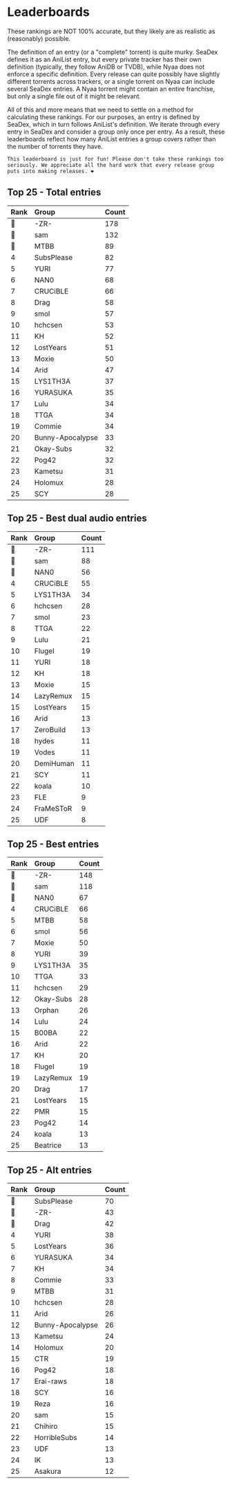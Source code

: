 # Leaderboards

These rankings are NOT 100% accurate, but they likely are as realistic as (reasonably) possible.

The definition of an entry (or a "complete" torrent) is quite murky. SeaDex defines it as an AniList entry, but every private tracker has their own definition (typically, they follow AniDB or TVDB), while Nyaa does not enforce a specific definition. Every release can quite possibly have slightly different torrents across trackers, or a single torrent on Nyaa can include several SeaDex entries. A Nyaa torrent might contain an entire franchise, but only a single file out of it might be relevant.

All of this and more means that we need to settle on a method for calculating these rankings. For our purposes, an entry is defined by SeaDex, which in turn follows AniList's definition. We iterate through every entry in SeaDex and consider a group only once per entry. As a result, these leaderboards reflect how many AniList entries a group covers rather than the number of torrents they have.

```{note}
This leaderboard is just for fun! Please don't take these rankings too seriously. We appreciate all the hard work that every release group puts into making releases. ❤️
```

## Top 25 - Total entries

| Rank | Group            | Count |
| :----| :----------------| :-----|
| 🥇   | -ZR-             | 178   |
| 🥈   | sam              | 132   |
| 🥉   | MTBB             | 89    |
| 4    | SubsPlease       | 82    |
| 5    | YURI             | 77    |
| 6    | NAN0             | 68    |
| 7    | CRUCiBLE         | 66    |
| 8    | Drag             | 58    |
| 9    | smol             | 57    |
| 10   | hchcsen          | 53    |
| 11   | KH               | 52    |
| 12   | LostYears        | 51    |
| 13   | Moxie            | 50    |
| 14   | Arid             | 47    |
| 15   | LYS1TH3A         | 37    |
| 16   | YURASUKA         | 35    |
| 17   | Lulu             | 34    |
| 18   | TTGA             | 34    |
| 19   | Commie           | 34    |
| 20   | Bunny-Apocalypse | 33    |
| 21   | Okay-Subs        | 32    |
| 22   | Pog42            | 32    |
| 23   | Kametsu          | 31    |
| 24   | Holomux          | 28    |
| 25   | SCY              | 28    |

## Top 25 - Best dual audio entries

| Rank | Group     | Count |
| :----| :---------| :-----|
| 🥇   | -ZR-      | 111   |
| 🥈   | sam       | 88    |
| 🥉   | NAN0      | 56    |
| 4    | CRUCiBLE  | 55    |
| 5    | LYS1TH3A  | 34    |
| 6    | hchcsen   | 28    |
| 7    | smol      | 23    |
| 8    | TTGA      | 22    |
| 9    | Lulu      | 21    |
| 10   | Flugel    | 19    |
| 11   | YURI      | 18    |
| 12   | KH        | 18    |
| 13   | Moxie     | 15    |
| 14   | LazyRemux | 15    |
| 15   | LostYears | 15    |
| 16   | Arid      | 13    |
| 17   | ZeroBuild | 13    |
| 18   | hydes     | 11    |
| 19   | Vodes     | 11    |
| 20   | DemiHuman | 11    |
| 21   | SCY       | 11    |
| 22   | koala     | 10    |
| 23   | FLE       | 9     |
| 24   | FraMeSToR | 9     |
| 25   | UDF       | 8     |

## Top 25 - Best entries

| Rank | Group     | Count |
| :----| :---------| :-----|
| 🥇   | -ZR-      | 148   |
| 🥈   | sam       | 118   |
| 🥉   | NAN0      | 67    |
| 4    | CRUCiBLE  | 66    |
| 5    | MTBB      | 58    |
| 6    | smol      | 56    |
| 7    | Moxie     | 50    |
| 8    | YURI      | 39    |
| 9    | LYS1TH3A  | 35    |
| 10   | TTGA      | 33    |
| 11   | hchcsen   | 29    |
| 12   | Okay-Subs | 28    |
| 13   | Orphan    | 26    |
| 14   | Lulu      | 24    |
| 15   | B00BA     | 22    |
| 16   | Arid      | 22    |
| 17   | KH        | 20    |
| 18   | Flugel    | 19    |
| 19   | LazyRemux | 19    |
| 20   | Drag      | 17    |
| 21   | LostYears | 15    |
| 22   | PMR       | 15    |
| 23   | Pog42     | 14    |
| 24   | koala     | 13    |
| 25   | Beatrice  | 13    |

## Top 25 - Alt entries

| Rank | Group            | Count |
| :----| :----------------| :-----|
| 🥇   | SubsPlease       | 70    |
| 🥈   | -ZR-             | 43    |
| 🥉   | Drag             | 42    |
| 4    | YURI             | 38    |
| 5    | LostYears        | 36    |
| 6    | YURASUKA         | 34    |
| 7    | KH               | 34    |
| 8    | Commie           | 33    |
| 9    | MTBB             | 31    |
| 10   | hchcsen          | 28    |
| 11   | Arid             | 26    |
| 12   | Bunny-Apocalypse | 26    |
| 13   | Kametsu          | 24    |
| 14   | Holomux          | 20    |
| 15   | CTR              | 19    |
| 16   | Pog42            | 18    |
| 17   | Erai-raws        | 18    |
| 18   | SCY              | 16    |
| 19   | Reza             | 16    |
| 20   | sam              | 15    |
| 21   | Chihiro          | 15    |
| 22   | HorribleSubs     | 14    |
| 23   | UDF              | 13    |
| 24   | IK               | 13    |
| 25   | Asakura          | 12    |
